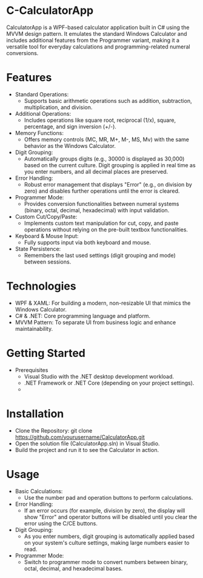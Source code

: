 # C-CalculatorApp

CalculatorApp is a WPF-based calculator application built in C# using the MVVM design pattern. It emulates the standard Windows Calculator and includes additional features from the Programmer variant, making it a versatile tool for everyday calculations and programming-related numeral conversions.

# Features
  * Standard Operations:
      - Supports basic arithmetic operations such as addition, subtraction, multiplication, and division.
  * Additional Operations:
      - Includes operations like square root, reciprocal (1/x), square, percentage, and sign inversion (+/-).
  * Memory Functions:
      - Offers memory controls (MC, MR, M+, M-, MS, Mv) with the same behavior as the Windows Calculator.
  * Digit Grouping:
      - Automatically groups digits (e.g., 30000 is displayed as 30,000) based on the current culture. Digit grouping is applied in real time as you enter numbers, and all decimal places are preserved.
  * Error Handling:
      - Robust error management that displays "Error" (e.g., on division by zero) and disables further operations until the error is cleared.
  * Programmer Mode:
      - Provides conversion functionalities between numeral systems (binary, octal, decimal, hexadecimal) with input validation.
  * Custom Cut/Copy/Paste:
      - Implements custom text manipulation for cut, copy, and paste operations without relying on the pre-built textbox functionalities.
  * Keyboard & Mouse Input:
      - Fully supports input via both keyboard and mouse.
  * State Persistence:
      - Remembers the last used settings (digit grouping and mode) between sessions.

# Technologies
  * WPF & XAML: For building a modern, non-resizable UI that mimics the Windows Calculator.
  * C# & .NET: Core programming language and platform.
  * MVVM Pattern: To separate UI from business logic and enhance maintainability.
  
# Getting Started
  * Prerequisites
      - Visual Studio with the .NET desktop development workload.
      - .NET Framework or .NET Core (depending on your project settings).
      - 
# Installation
  * Clone the Repository: git clone https://github.com/yourusername/CalculatorApp.git
  * Open the solution file (CalculatorApp.sln) in Visual Studio.
  * Build the project and run it to see the Calculator in action.

# Usage
  * Basic Calculations:
      - Use the number pad and operation buttons to perform calculations.
  * Error Handling:
      - If an error occurs (for example, division by zero), the display will show "Error" and operator buttons will be disabled until you clear the error using the C/CE buttons.
  * Digit Grouping:
      - As you enter numbers, digit grouping is automatically applied based on your system's culture settings, making large numbers easier to read.
  * Programmer Mode:
      - Switch to programmer mode to convert numbers between binary, octal, decimal, and hexadecimal bases.
